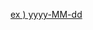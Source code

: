 [ex ) yyyy-MM-dd](https://www.ibm.com/docs/ko/integration-bus/10.0?topic=function-formatting-parsing-datetimes-as-strings)
